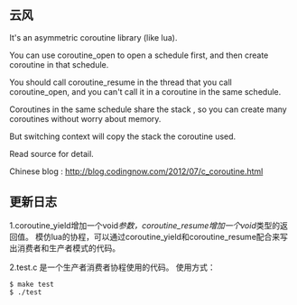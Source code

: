 ## 云风
It's an asymmetric coroutine library (like lua).

You can use coroutine_open to open a schedule first, and then create coroutine in that schedule. 

You should call coroutine_resume in the thread that you call coroutine_open, and you can't call it in a coroutine in the same schedule.

Coroutines in the same schedule share the stack , so you can create many coroutines without worry about memory.

But switching context will copy the stack the coroutine used.

Read source for detail.

Chinese blog : http://blog.codingnow.com/2012/07/c_coroutine.html

## 更新日志
1.coroutine_yield增加一个void*参数，coroutine_resume增加一个void*类型的返回值。
模仿lua的协程，可以通过coroutine_yield和coroutine_resume配合来写出消费者和生产者模式的代码。

2.test.c 是一个生产者消费者协程使用的代码。
使用方式：
```
$ make test
$ ./test
```